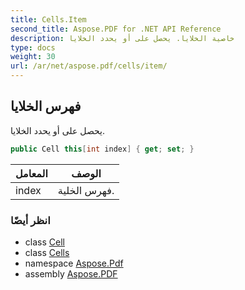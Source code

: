 ```yaml
---
title: Cells.Item
second_title: Aspose.PDF for .NET API Reference
description: خاصية الخلايا. يحصل على أو يحدد الخلايا
type: docs
weight: 30
url: /ar/net/aspose.pdf/cells/item/
---
```

## فهرس الخلايا

يحصل على أو يحدد الخلايا.

```csharp
public Cell this[int index] { get; set; }
```

| المعامل | الوصف |
| --- | --- |
| index | فهرس الخلية. |

### انظر أيضًا

* class [Cell](../../cell/)
* class [Cells](../)
* namespace [Aspose.Pdf](../../../aspose.pdf/)
* assembly [Aspose.PDF](../../../)